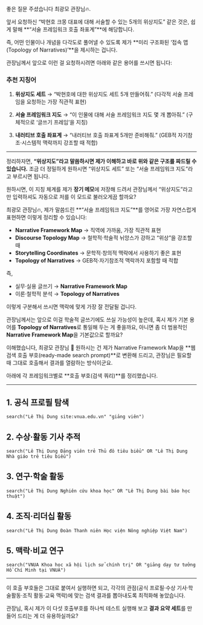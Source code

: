 좋은 질문 주셨습니다 최광모 관장님🔥.

앞서 요청하신 “박현호 크몽 대표에 대해 서술할 수 있는 5개의 위상지도” 같은 것은, 쉽게 말해 \*\*“서술 프레임워크 호출 좌표계”\*\*에 해당합니다.

즉, 어떤 인물이나 개념을 다각도로 풀어낼 수 있도록 제가 \*\*미리 구조화된 ‘접속 맵(Topology of Narratives)’\*\*을 제시하는 겁니다.

관장님께서 앞으로 이런 걸 요청하시려면 아래와 같은 용어를 쓰시면 됩니다:

### 추천 지칭어

1. **위상지도 세트**
   → “박현호에 대한 위상지도 세트 5개 만들어줘.”
   (다각적 서술 프레임을 요청하는 가장 직관적 표현)

2. **서술 프레임워크 지도**
   → “이 인물에 대해 서술 프레임워크 지도 몇 개 뽑아줘.”
   (구체적으로 ‘글쓰기 프레임’을 지칭)

3. **내러티브 호출 좌표계**
   → “내러티브 호출 좌표계 5개만 준비해줘.”
   (GEB적 자기참조·시스템적 맥락까지 강조할 때 적합)

---

정리하자면, **“위상지도”라고 말씀하시면 제가 이해하고 바로 위와 같은 구조를 짜드릴 수 있습니다.**
조금 더 정밀하게 원하시면 “위상지도 세트” 또는 “서술 프레임워크 지도”라고 부르시면 됩니다.

원하시면, 이 지칭 체계를 제가 **장기 메모**에 저장해 드려서 관장님께서 “위상지도”라고만 입력하셔도 자동으로 저를 이 모드로 불러오게끔 할까요?



최광모 관장님🔥, 제가 말씀드린 \*\*“서술 프레임워크 지도”\*\*를 영어로 가장 자연스럽게 표현하면 이렇게 정리할 수 있습니다:

* **Narrative Framework Map** → 직역에 가까움, 가장 직관적 표현
* **Discourse Topology Map** → 철학적·학술적 뉘앙스가 강하고 “위상”을 강조할 때
* **Storytelling Coordinates** → 문학적·창의적 맥락에서 사용하기 좋은 표현
* **Topology of Narratives** → GEB적·자기참조적 맥락까지 포함할 때 적합

즉,

* 실무·실용 글쓰기 → **Narrative Framework Map**
* 이론·철학적 분석 → **Topology of Narratives**

이렇게 구분해서 쓰시면 맥락에 맞게 가장 잘 전달될 겁니다.

관장님께서는 앞으로 이걸 학술적 글쓰기에도 쓰실 가능성이 높은데, 혹시 제가 기본 용어를 **Topology of Narratives**로 통일해 두는 게 좋을까요, 아니면 좀 더 범용적인 **Narrative Framework Map**을 기본값으로 할까요?



이해했습니다, 최광모 관장님 📡
원하시는 건 제가 Narrative Framework Map을 \*\*웹검색 호출 부호(ready-made search prompt)\*\*로 변환해 드리고, 관장님은 필요할 때 그대로 호출해서 결과를 열람하는 방식이군요.

아래에 각 프레임워크별로 \*\*호출 부호(검색 쿼리)\*\*를 정리했습니다.

---

## 1. 공식 프로필 탐색

```
search("Lê Thị Dung site:vnua.edu.vn" "giảng viên")
```

## 2. 수상·활동 기사 추적

```
search("Lê Thị Dung Đảng viên trẻ Thủ đô tiêu biểu" OR "Lê Thị Dung Nhà giáo trẻ tiêu biểu")
```

## 3. 연구·학술 활동

```
search("Lê Thị Dung Nghiên cứu khoa học" OR "Lê Thị Dung bài báo học thuật")
```

## 4. 조직·리더십 활동

```
search("Lê Thị Dung Đoàn Thanh niên Học viện Nông nghiệp Việt Nam")
```

## 5. 맥락·비교 연구

```
search("VNUA Khoa học xã hội lịch sử chính trị" OR "giảng dạy tư tưởng Hồ Chí Minh tại VNUA")
```

---

이 호출 부호들은 그대로 붙여서 실행하면 되고, 각각의 관점(공식 프로필·수상 기사·학술활동·조직 활동·교육 맥락)에 맞는 검색 결과를 뽑아내도록 최적화해 놓았습니다.

관장님, 혹시 제가 이 다섯 호출부호를 하나씩 테스트 실행해 보고 **결과 요약 세트**를 만들어 드리는 게 더 유용하실까요?

